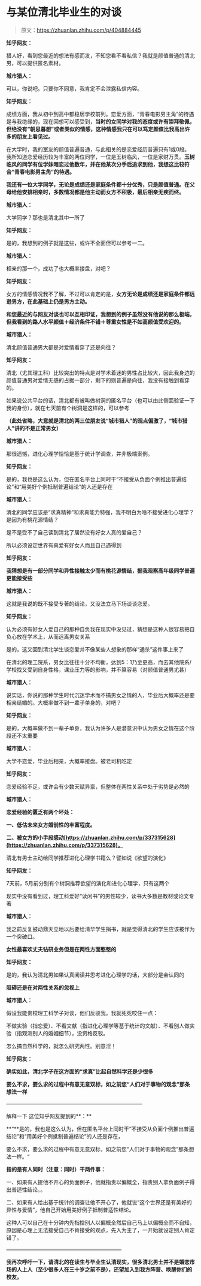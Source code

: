 # 与某位清北毕业生的对谈

> 原文：<https://zhuanlan.zhihu.com/p/404884445>

**知乎网友：**

猎人好，看到您最近的想法有感而发，不知您看不看私信？我就是颜值普通的清北男，可以提供匿名素材。

**城市猎人：**

可以，你说吧。只要你不同意，我肯定不会泄露私信内容。

**知乎网友：**

成绩方面，我从初中到高中都稳居学校前列。恋爱方面，“青春电影男主角”的待遇是与我绝缘的，现在回想可以感受到，**当时的女同学对我的态度或许有崇拜敬佩，但绝没有“朝思暮想”或者类似的情感，这种情感我只在可以笃定颜值比我高出许多的朋友上看见过。**

在大学时，我的室友的颜值普遍普通，与此相关的是恋爱经历普遍只有1或0段。我所知道恋爱经历较为丰富的两位同学，一位是玉树临风，一位是家财万贯。**玉树临风的同学有位学妹暗恋过他数年，并在他某次分手后追求到他，我想这比较符合“青春电影男主角”的待遇。**

**我还有一位大学同学，无论是成绩还是家庭条件都十分优秀，只是颜值普通。在父母给他安排相亲时，多数情况都是他主动而女方不积极，最后相亲无疾而终。**

**城市猎人：**

大学同学？那也是清北其中一所了

**知乎网友：**

是的，我想到的例子就是这些，或许不全面但可以参考一二。

**城市猎人：**

相亲的那一个，成功了也大概率接盘，对吧？

**知乎网友：**

女方的情感情况我不了解，不过可以肯定的是，**女方无论是成绩还是家庭条件都远逊男方，在此基础上仍是男方主动。**

**和您最近的与网友对谈也可以互相印证，我想到的例子虽然没有他说的那么极端，但我看到的路人水平颜值＋经济条件不错＋尊重女性是不如高颜值受欢迎的。**

**城市猎人：**

清北颜值普通男大都是对爱情看穿了还是向往？

**知乎网友：**

清北（尤其理工科）比较突出的特点是对学术着迷的男性占比较大，因此我身边的颜值普通男对爱情无感的占据一部分，剩下的则普遍是向往，我没有接触到看穿的。

如果说公共平台的话，清北都有被叫做树洞的匿名平台（也可以由此侧面验证一下我的身份），就在七天前有个树洞是这样的，可以参考

**（此处省略，大意就是清北的两三位朋友说“城市猎人”的观点偏激了，“城市猎人”讲的不是正常男女）**

**城市猎人：**

那很遗憾，进化心理学恰恰是基于统计学调查，并非极端案例。

**知乎网友：**

是的，我也是这么认为，但在匿名平台上同时干“不接受从负面个例推出普遍结论”和“用美好个例抵制普遍结论”的人还是存在

**城市猎人：**

清北的同学应该是“求真精神”和求真能力特强，我不明白为啥不接受进化心理学？是因为有桃花源情结？

是不是受不了自己读到清北了居然没有好女人真的爱自己？

所以必须设定世界有真爱有好女人而且自己遇得到

**知乎网友：**

**我猜想是有一部分同学和异性接触太少而有桃花源情结，据我观察高年级同学普遍更能接受些**

**城市猎人：**

这就是我说的既不接受专著的结论，又没法立马下场谈谈恋爱。

**知乎网友：**

认为必须有好女人爱自己的那种自负我在现实中没见过，猜想是这种人很容易把自负心放在学术上，从而远离男女关系

是的，这又回到清北学生谈恋爱并不像某些人想象的那样“通杀”这件事上来了

在清北的理工院系，男女比往往十分不均衡，达到5：1乃至更高，而去其他院系/学校找又受到自身性格，课业压力等的影响，并不算容易（对颜值普通男尤甚）

**城市猎人：**

说实话，你说的那种学生时代沉迷学术而不搞男女之情的人，毕业后大概率还是要相亲结婚的。大概率做不到一辈子单身的，对吧？

**知乎网友：**

是的，大概率做不到一辈子单身，我认为许多人是潜意识中认为男女之情在这个阶段还不太重要

**城市猎人：**

大学不恋爱，毕业后相亲，大概率接盘。被老司机吃定

**知乎网友：**

恋爱经验不足，或许会有少数天赋异禀，但整体在两性关系中处于劣势是必然的

**城市猎人：**

**恋爱经验的匮乏有两个坏处：**

**一、低估未来女方婚前性的丰富程度。**

**二、被女方的小手段感动[https://zhuanlan.zhihu.com/p/337315628](https://zhuanlan.zhihu.com/p/337315628)。**

清北有男士主动给同学推荐进化心理学书籍么？譬如说《欲望的演化》

**知乎网友：**

7天前，5月前分别有个树洞推荐欲望的演化和进化心理学，只有这两个

现实中没有看到过，理工科爱好“读闲书”的男性较少，读书大多数是教材或论文专著

**城市猎人：**

我之前反复鼓动鼎天立地以后要给清华学生捐书，就是觉得清北的学生应该被作为一个突破口。

**女性最喜欢丈夫钻研业务但是在两性方面憨憨的**

**知乎网友：**

是的，我认为清北男如果认真阅读并思考进化心理学的话，大部分是会认同的

**阻碍还是在对两性关系的忽视上**

**城市猎人：**

假设我能贵校理工科学子对谈，他们反驳我。我就死死咬住一点：

不做实验（指恋爱）、不看文献（指进化心理学等基于统计的文献）、不看别人做实验（指观测别人的婚姻细节），没资格反驳。

怎么搞自然科学的，就怎么研究两性。别意淫！

**知乎网友：**

**确实如此，清北学子在这方面的“求真”比起自然科学还是少很多**

**要么不求，要么求的过程中有意无意双标，如之前您“人们对于事物的观念”那条想法一样**

——————————————————————————

解释一下 这位知乎网友提到的**：**

**“**是的，我也是这么认为，但在匿名平台上同时干“不接受从负面个例推出普遍结论”和“用美好个例抵制普遍结论”的人还是存在，

要么不求，要么求的过程中有意无意双标，如之前您“人们对于事物的观念”那条想法一样。“

**指的是有人同时（注意：同时）干两件事：**

一、如果有人提他不开心的负面例子，他就指责以偏概全，指责别人拿负面例子得出普适性结论。。

二、如果有人给出基于统计的调查让他不开心了，他就说“这个世界还是有美好的异性与爱情”，他自己开始用美好例子抵制普适性结论。

这种人可以自己在十分钟内先指控别人以偏概全然后自己马上以偏概全而不自知，原因是心理上无法接受自己不肯接受的观点，先入为主了，一开始就设定别人肯定错了。

——————————————————————

**我再次呼吁一下，请清北的在读生与毕业生认清现实，很多清北男士并不是婚恋市场的人上人（至少很多人在三十岁之前不是），还望加入到我方阵营、唤醒你们的校友。**
